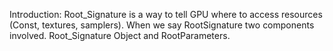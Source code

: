 Introduction:
  Root_Signature is a way to tell GPU where to access resources (Const, textures, samplers). When we say RootSignature two components involved.
  Root_Signature Object and RootParameters. 